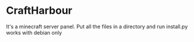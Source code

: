 # CraftHarbour
It's a minecraft server panel. Put all the files in a directory and run install.py works with debian only
